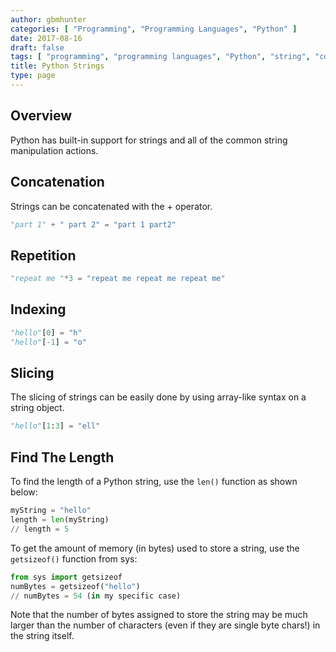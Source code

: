 ```yaml
---
author: gbmhunter
categories: [ "Programming", "Programming Languages", "Python" ]
date: 2017-08-16
draft: false
tags: [ "programming", "programming languages", "Python", "string", "concatenation", "repetition", "indexing", "slicing", "length" ]
title: Python Strings
type: page
---
```


## Overview

Python has built-in support for strings and all of the common string manipulation actions.

## Concatenation

Strings can be concatenated with the + operator.

```py    
"part 1" + " part 2" = "part 1 part2"
```

## Repetition

```py    
"repeat me "*3 = "repeat me repeat me repeat me"
```

## Indexing

```py    
"hello"[0] = "h"
"hello"[-1] = "o"
```

## Slicing

The slicing of strings can be easily done by using array-like syntax on a string object.

```py    
"hello"[1:3] = "ell"
```

## Find The Length

To find the length of a Python string, use the `len()` function as shown below:

```py    
myString = "hello"
length = len(myString)
// length = 5
```

To get the amount of memory (in bytes) used to store a string, use the `getsizeof()` function from sys:

```py    
from sys import getsizeof
numBytes = getsizeof("hello")
// numBytes = 54 (in my specific case)
```

Note that the number of bytes assigned to store the string may be much larger than the number of characters (even if they are single byte chars!) in the string itself.